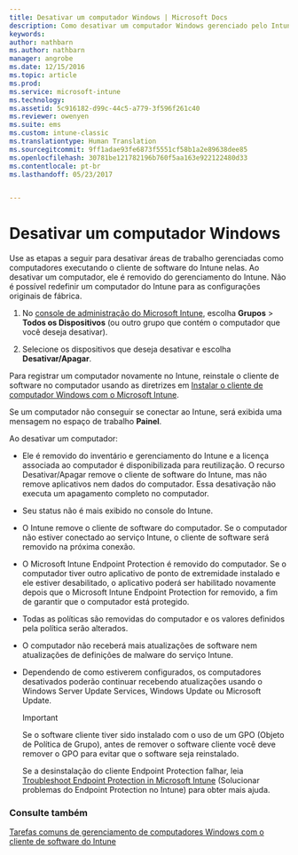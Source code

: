 ```yaml
---
title: Desativar um computador Windows | Microsoft Docs
description: Como desativar um computador Windows gerenciado pelo Intune.
keywords: 
author: nathbarn
ms.author: nathbarn
manager: angrobe
ms.date: 12/15/2016
ms.topic: article
ms.prod: 
ms.service: microsoft-intune
ms.technology: 
ms.assetid: 5c916182-d99c-44c5-a779-3f596f261c40
ms.reviewer: owenyen
ms.suite: ems
ms.custom: intune-classic
ms.translationtype: Human Translation
ms.sourcegitcommit: 9ff1adae93fe6873f5551cf58b1a2e89638dee85
ms.openlocfilehash: 30781be121782196b760f5aa163e922122480d33
ms.contentlocale: pt-br
ms.lasthandoff: 05/23/2017


---
```


# <a name="retire-a-windows-pc"></a>Desativar um computador Windows
Use as etapas a seguir para desativar áreas de trabalho gerenciadas como computadores executando o cliente de software do Intune nelas. Ao desativar um computador, ele é removido do gerenciamento do Intune. Não é possível redefinir um computador do Intune para as configurações originais de fábrica.

1.  No [console de administração do Microsoft Intune](https://manage.microsoft.com/), escolha **Grupos** &gt; **Todos os Dispositivos** (ou outro grupo que contém o computador que você deseja desativar).

2.  Selecione os dispositivos que deseja desativar e escolha **Desativar/Apagar**.

Para registrar um computador novamente no Intune, reinstale o cliente de software no computador usando as diretrizes em [Instalar o cliente de computador Windows com o Microsoft Intune](install-the-windows-pc-client-with-microsoft-intune.md).

Se um computador não conseguir se conectar ao Intune, será exibida uma mensagem no espaço de trabalho **Painel**.

Ao desativar um computador:

-   Ele é removido do inventário e gerenciamento do Intune e a licença associada ao computador é disponibilizada para reutilização. O recurso Desativar/Apagar remove o cliente de software do Intune, mas não remove aplicativos nem dados do computador. Essa desativação não executa um apagamento completo no computador.

-   Seu status não é mais exibido no console do Intune.

-   O Intune remove o cliente de software do computador. Se o computador não estiver conectado ao serviço Intune, o cliente de software será removido na próxima conexão.

-   O Microsoft Intune Endpoint Protection é removido do computador. Se o computador tiver outro aplicativo de ponto de extremidade instalado e ele estiver desabilitado, o aplicativo poderá ser habilitado novamente depois que o Microsoft Intune Endpoint Protection for removido, a fim de garantir que o computador está protegido.

-   Todas as políticas são removidas do computador e os valores definidos pela política serão alterados.

-   O computador não receberá mais atualizações de software nem atualizações de definições de malware do serviço Intune.

-   Dependendo de como estiverem configurados, os computadores desativados poderão continuar recebendo atualizações usando o Windows Server Update Services, Windows Update ou Microsoft Update.

    > [!IMPORTANT]
    > Se o software cliente tiver sido instalado com o uso de um GPO (Objeto de Política de Grupo), antes de remover o software cliente você deve remover o GPO para evitar que o software seja reinstalado.

    Se a desinstalação do cliente Endpoint Protection falhar, leia [Troubleshoot Endpoint Protection in Microsoft Intune](/intune-classic/troubleshoot/troubleshoot-endpoint-protection-in-microsoft-intune) (Solucionar problemas do Endpoint Protection no Intune) para obter mais ajuda.

### <a name="see-also"></a>Consulte também

[Tarefas comuns de gerenciamento de computadores Windows com o cliente de software do Intune](common-windows-pc-management-tasks-with-the-microsoft-intune-computer-client.md)
